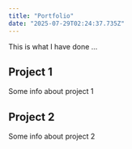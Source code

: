 ```yaml
---
title: "Portfolio"
date: "2025-07-29T02:24:37.735Z"
---
```



This is what I have done …


## Project 1

Some info about project 1


## Project 2

Some info about project 2

